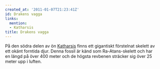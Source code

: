 ```yaml
---
created_at: '2011-01-07T21:23:41Z'
id: Drakens vagga
links:
  mention:
  - Katharsis
title: Drakens vagga
---
```


På den södra delen av ön [Katharsis] finns ett gigantiskt förstelnat skelett av ett okänt forntida
djur. Denna fossil är känd som Ra-Atans-skelett och har en längd på över 400 meter och de högsta
revbenen sträcker sig över 25 meter upp i luften.

  [Katharsis]: Katharsis